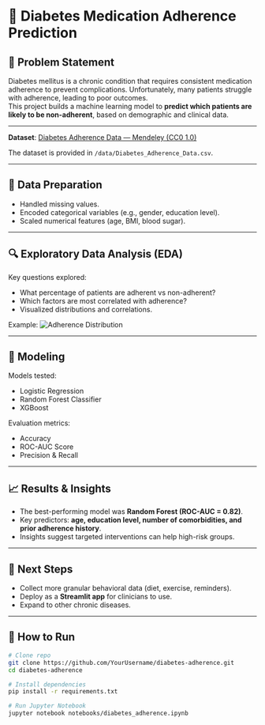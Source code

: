 # 📘 Diabetes Medication Adherence Prediction

## 📌 Problem Statement
Diabetes mellitus is a chronic condition that requires consistent medication adherence to prevent complications. Unfortunately, many patients struggle with adherence, leading to poor outcomes.  
This project builds a machine learning model to **predict which patients are likely to be non-adherent**, based on demographic and clinical data.  

---

**Dataset**: [Diabetes Adherence Data — Mendeley (CC0 1.0)](https://data.mendeley.com/datasets/zkp7sbbx64/2)  

The dataset is provided in `/data/Diabetes_Adherence_Data.csv`.

---

## 🧹 Data Preparation
- Handled missing values.  
- Encoded categorical variables (e.g., gender, education level).  
- Scaled numerical features (age, BMI, blood sugar).  

---

## 🔍 Exploratory Data Analysis (EDA)
Key questions explored:
- What percentage of patients are adherent vs non-adherent?  
- Which factors are most correlated with adherence?  
- Visualized distributions and correlations.  

Example:
![Adherence Distribution](visuals/adherence_distribution.png)  

---

## 🤖 Modeling
Models tested:
- Logistic Regression  
- Random Forest Classifier  
- XGBoost  

Evaluation metrics:
- Accuracy  
- ROC-AUC Score  
- Precision & Recall  

---

## 📈 Results & Insights
- The best-performing model was **Random Forest (ROC-AUC = 0.82)**.  
- Key predictors: **age, education level, number of comorbidities, and prior adherence history**.  
- Insights suggest targeted interventions can help high-risk groups.  

---

## 🚀 Next Steps
- Collect more granular behavioral data (diet, exercise, reminders).  
- Deploy as a **Streamlit app** for clinicians to use.  
- Expand to other chronic diseases.  

---

## 📝 How to Run
```bash
# Clone repo
git clone https://github.com/YourUsername/diabetes-adherence.git
cd diabetes-adherence

# Install dependencies
pip install -r requirements.txt

# Run Jupyter Notebook
jupyter notebook notebooks/diabetes_adherence.ipynb
 
